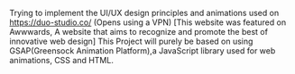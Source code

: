 Trying to implement the UI/UX design principles and animations used on 
https://duo-studio.co/ (Opens using a VPN)
[This website was featured on Awwwards, A website that aims to recognize and promote the best of innovative web design]
This Project will purely be based on using GSAP(Greensock Animation Platform),a JavaScript library used for web animations, CSS and HTML.
